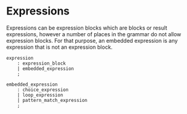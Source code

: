 # Expressions

Expressions can be expression blocks which are blocks or result expressions, however a number of
places in the grammar do not allow expression blocks. For that purpose, an embedded expression is
any expression that is not an expression block.

```grammar
expression
    : expression_block
    | embedded_expression
    ;

embedded_expression
    : choice_expression
    | loop_expression
    | pattern_match_expression
    ;
```

